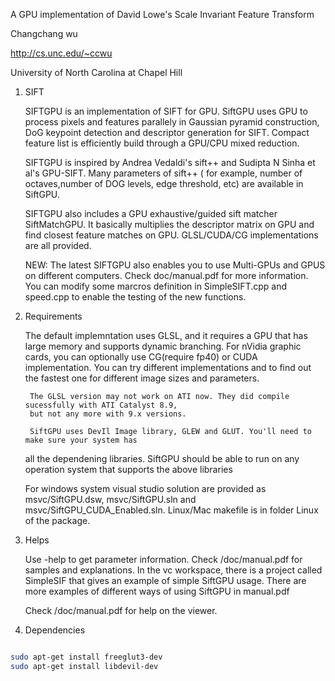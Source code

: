 A GPU implementation of David Lowe's Scale Invariant Feature Transform

Changchang wu

http://cs.unc.edu/~ccwu

University of North Carolina at Chapel Hill




1. SIFT 

	SIFTGPU is an implementation of SIFT for GPU. SiftGPU uses GPU to process pixels and features 
	parallely in Gaussian pyramid construction, DoG keypoint detection and descriptor generation 
	for SIFT. Compact feature list is efficiently build through a GPU/CPU mixed reduction.  

	SIFTGPU is inspired by Andrea Vedaldi's sift++ and Sudipta N Sinha et al's GPU-SIFT. Many 
	parameters of sift++ ( for example, number of octaves,number of DOG levels, edge threshold,
	etc) are available in SiftGPU. 
	

	SIFTGPU also includes a GPU exhaustive/guided sift matcher SiftMatchGPU. It basically multiplies 
	the descriptor matrix on GPU and find closest feature matches on GPU.  GLSL/CUDA/CG implementations
	are all provided. 
    
    NEW: The latest SIFTGPU also enables you to use Multi-GPUs and GPUS on different computers.
	Check doc/manual.pdf for more information. You can modify some marcros definition in 
	SimpleSIFT.cpp and speed.cpp to enable the testing of the new functions. 
    

2. Requirements

	The default implemntation uses GLSL, and it requires a GPU that has large memory and supports
	dynamic branching. For nVidia graphic cards, you can optionally use CG(require fp40) or 
	CUDA implementation. You can try different implementations and to find out the fastest one 
        for different image sizes and parameters. 

        The GLSL version may not work on ATI now. They did compile sucessfully with ATI Catalyst 8.9, 
        but not any more with 9.x versions. 
	
        SiftGPU uses DevIl Image library, GLEW and GLUT. You'll need to make sure your system has
	all the dependening libraries. SiftGPU should be able to run on any operation system that supports 
	the above libraries

	For windows system visual studio solution are provided as msvc/SiftGPU.dsw, msvc/SiftGPU.sln and
        msvc/SiftGPU_CUDA_Enabled.sln. Linux/Mac makefile is in folder Linux of the package. 


3. Helps 

	Use -help to get parameter information. Check /doc/manual.pdf for samples and explanations. 
	In the vc workspace, there is a project called SimpleSIF that gives an example of simple 
	SiftGPU usage. There are more examples of different ways of using SiftGPU in manual.pdf 


	Check /doc/manual.pdf for help on the viewer. 



4. Dependencies

```bash

sudo apt-get install freeglut3-dev 
sudo apt-get install libdevil-dev

```
